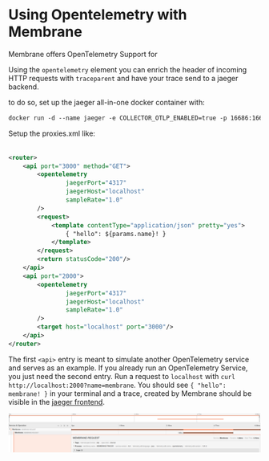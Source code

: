 # Using Opentelemetry with Membrane

Membrane offers OpenTelemetry Support for 

Using the `opentelemetry` element you can enrich the header of incoming HTTP requests
with `traceparent` and have your trace send to a jaeger backend.

to do so, set up the jaeger all-in-one docker container with:
```dockerfile
docker run -d --name jaeger -e COLLECTOR_OTLP_ENABLED=true -p 16686:16686 -p 4317:4317 -p 4318:4318 jaegertracing/all-in-one:latest
```

Setup the proxies.xml like:
```xml

<router>
    <api port="3000" method="GET">
        <opentelemetry
                jaegerPort="4317"
                jaegerHost="localhost"
                sampleRate="1.0"
        />
        <request>
            <template contentType="application/json" pretty="yes">
                { "hello": ${params.name}! }
            </template>
        </request>
        <return statusCode="200"/>
    </api>
    <api port="2000">
        <opentelemetry
                jaegerPort="4317"
                jaegerHost="localhost"
                sampleRate="1.0"
        />
        <target host="localhost" port="3000"/>
    </api>
</router>

```

The first `<api>` entry is meant to simulate another OpenTelemetry service and serves as an example.
If you already run an OpenTelemetry Service, you just need the second entry.
Run a request to `localhost` with `curl http://localhost:2000?name=membrane`.
You should see `{ "hello": membrane! }` in your terminal and a trace,
created by Membrane should be visible in the [jaeger frontend](http://localhost:16686).

![JaegerFrontend](./resources/membrane_opentelemetry_example.png)


